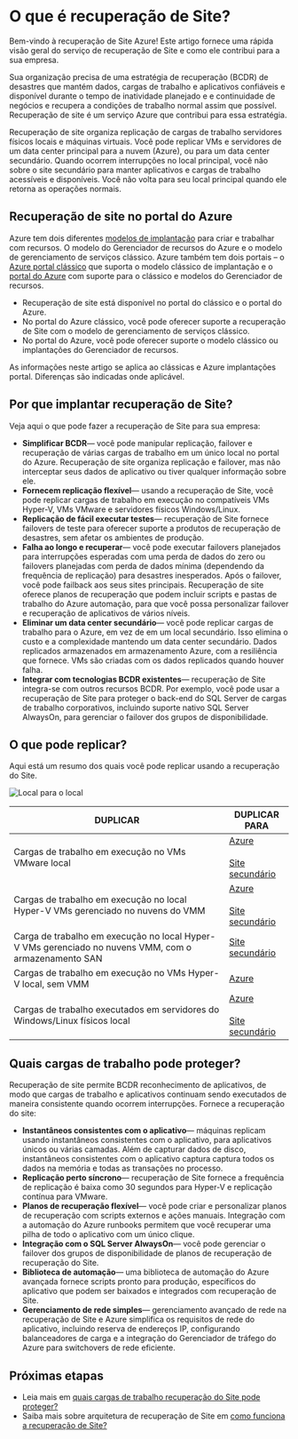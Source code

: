 <properties
    pageTitle="O que é recuperação de Site? | Microsoft Azure"
    description="Fornece uma visão geral do serviço de recuperação de Site do Azure e resume cenários de implantação."
    services="site-recovery"
    documentationCenter=""
    authors="rayne-wiselman"
    manager="cfreeman"
    editor=""/>

<tags
    ms.service="site-recovery"
    ms.devlang="na"
    ms.topic="get-started-article"
    ms.tgt_pltfrm="na"
    ms.workload="storage-backup-recovery"
    ms.date="10/13/2016"
    ms.author="raynew"/>

#  <a name="what-is-site-recovery"></a>O que é recuperação de Site?

Bem-vindo à recuperação de Site Azure! Este artigo fornece uma rápida visão geral do serviço de recuperação de Site e como ele contribui para a sua empresa.

Sua organização precisa de uma estratégia de recuperação (BCDR) de desastres que mantém dados, cargas de trabalho e aplicativos confiáveis e disponível durante o tempo de inatividade planejado e e continuidade de negócios e recupera a condições de trabalho normal assim que possível. Recuperação de site é um serviço Azure que contribui para essa estratégia.

Recuperação de site organiza replicação de cargas de trabalho servidores físicos locais e máquinas virtuais. Você pode replicar VMs e servidores de um data center principal para a nuvem (Azure), ou para um data center secundário. Quando ocorrem interrupções no local principal, você não sobre o site secundário para manter aplicativos e cargas de trabalho acessíveis e disponíveis. Você não volta para seu local principal quando ele retorna as operações normais.

## <a name="site-recovery-in-the-azure-portal"></a>Recuperação de site no portal do Azure

Azure tem dois diferentes [modelos de implantação](../resource-manager-deployment-model.md) para criar e trabalhar com recursos. O modelo do Gerenciador de recursos do Azure e o modelo de gerenciamento de serviços clássico. Azure também tem dois portais – o [Azure portal clássico](https://manage.windowsazure.com/) que suporta o modelo clássico de implantação e o [portal do Azure](https://portal.azure.com) com suporte para o clássico e modelos do Gerenciador de recursos.

- Recuperação de site está disponível no portal do clássico e o portal do Azure.
- No portal do Azure clássico, você pode oferecer suporte a recuperação de Site com o modelo de gerenciamento de serviços clássico.
- No portal do Azure, você pode oferecer suporte o modelo clássico ou implantações do Gerenciador de recursos. 

As informações neste artigo se aplica ao clássicas e Azure implantações portal. Diferenças são indicadas onde aplicável.


## <a name="why-deploy-site-recovery"></a>Por que implantar recuperação de Site?

Veja aqui o que pode fazer a recuperação de Site para sua empresa:

- **Simplificar BCDR**— você pode manipular replicação, failover e recuperação de várias cargas de trabalho em um único local no portal do Azure. Recuperação de site organiza replicação e failover, mas não interceptar seus dados de aplicativo ou tiver qualquer informação sobre ele.
- **Fornecem replicação flexível**— usando a recuperação de Site, você pode replicar cargas de trabalho em execução no compatíveis VMs Hyper-V, VMs VMware e servidores físicos Windows/Linux.
- **Replicação de fácil executar testes**— recuperação de Site fornece failovers de teste para oferecer suporte a produtos de recuperação de desastres, sem afetar os ambientes de produção.
- **Falha ao longo e recuperar**— você pode executar failovers planejados para interrupções esperadas com uma perda de dados do zero ou failovers planejadas com perda de dados mínima (dependendo da frequência de replicação) para desastres inesperados. Após o failover, você pode failback aos seus sites principais. Recuperação de site oferece planos de recuperação que podem incluir scripts e pastas de trabalho do Azure automação, para que você possa personalizar failover e recuperação de aplicativos de vários níveis.
- **Eliminar um data center secundário**— você pode replicar cargas de trabalho para o Azure, em vez de em um local secundário. Isso elimina o custo e a complexidade mantendo um data center secundário. Dados replicados armazenados em armazenamento Azure, com a resiliência que fornece. VMs são criadas com os dados replicados quando houver falha.
- **Integrar com tecnologias BCDR existentes**— recuperação de Site integra-se com outros recursos BCDR. Por exemplo, você pode usar a recuperação de Site para proteger o back-end do SQL Server de cargas de trabalho corporativos, incluindo suporte nativo SQL Server AlwaysOn, para gerenciar o failover dos grupos de disponibilidade.

## <a name="what-can-i-replicate"></a>O que pode replicar?

Aqui está um resumo dos quais você pode replicar usando a recuperação do Site.

![Local para o local](./media/site-recovery-overview/asr-overview-graphic.png)

**DUPLICAR** | **DUPLICAR PARA** 
---|---
Cargas de trabalho em execução no VMs VMware local | [Azure](site-recovery-vmware-to-azure-classic.md)<br/><br/> [Site secundário](site-recovery-vmware-to-vmware.md)
Cargas de trabalho em execução no local Hyper-V VMs gerenciado no nuvens do VMM  | [Azure](site-recovery-vmm-to-azure.md)<br/><br/> [Site secundário](site-recovery-vmm-to-vmm.md) 
Carga de trabalho em execução no local Hyper-V VMs gerenciado no nuvens VMM, com o armazenamento SAN|  [Site secundário](site-recovery-vmm-san.md)
Cargas de trabalho em execução no VMs Hyper-V local, sem VMM | [Azure](site-recovery-hyper-v-site-to-azure.md)
Cargas de trabalho executados em servidores do Windows/Linux físicos local | [Azure](site-recovery-vmware-to-azure-classic.md)<br/><br/> [Site secundário](site-recovery-vmware-to-vmware.md)


## <a name="what-workloads-can-i-protect"></a>Quais cargas de trabalho pode proteger?

Recuperação de site permite BCDR reconhecimento de aplicativos, de modo que cargas de trabalho e aplicativos continuam sendo executados de maneira consistente quando ocorrem interrupções. Fornece a recuperação do site:

- **Instantâneos consistentes com o aplicativo**— máquinas replicam usando instantâneos consistentes com o aplicativo, para aplicativos únicos ou várias camadas. Além de capturar dados de disco, instantâneos consistentes com o aplicativo captura captura todos os dados na memória e todas as transações no processo.
- **Replicação perto síncrono**— recuperação de Site fornece a frequência de replicação é baixa como 30 segundos para Hyper-V e replicação contínua para VMware.
- **Planos de recuperação flexível**— você pode criar e personalizar planos de recuperação com scripts externos e ações manuais. Integração com a automação do Azure runbooks permitem que você recuperar uma pilha de todo o aplicativo com um único clique.
- **Integração com o SQL Server AlwaysOn**— você pode gerenciar o failover dos grupos de disponibilidade de planos de recuperação de recuperação do Site.
- **Biblioteca de automação**— uma biblioteca de automação do Azure avançada fornece scripts pronto para produção, específicos do aplicativo que podem ser baixados e integrados com recuperação de Site.
- **Gerenciamento de rede simples**— gerenciamento avançado de rede na recuperação de Site e Azure simplifica os requisitos de rede do aplicativo, incluindo reserva de endereços IP, configurando balanceadores de carga e a integração do Gerenciador de tráfego do Azure para switchovers de rede eficiente.


## <a name="next-steps"></a>Próximas etapas

- Leia mais em [quais cargas de trabalho recuperação do Site pode proteger?](site-recovery-workload.md)
- Saiba mais sobre arquitetura de recuperação de Site em [como funciona a recuperação de Site?](site-recovery-components.md)
 
